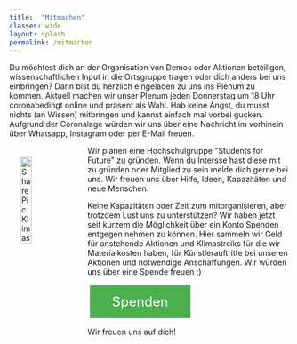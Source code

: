 ```yaml
---
title:  "Mitmachen"
classes: wide
layout: splash
permalink: /mitmachen
---
```


Du möchtest dich an der Organisation von Demos oder Aktionen beteiligen, wissenschaftlichen Input in die Ortsgruppe tragen oder dich anders bei uns einbringen? Dann bist du herzlich eingeladen zu uns ins Plenum zu kommen. Aktuell machen wir unser Plenum jeden Donnerstag um 18 Uhr coronabedingt online und präsent als Wahl. Hab keine Angst, du musst nichts (an Wissen) mitbringen und kannst einfach mal vorbei gucken. Aufgrund der Coronalage würden wir uns über eine Nachricht im vorhinein über Whatsapp, Instagram oder per E-Mail freuen. <br>

<img src="https://github.com/fridaysforfuture-landau-pfalz/fridaysforfuture-landau-pfalz.github.io/blob/main/assets/images/Logo%20StudentsforFuture%20Landau.png?raw=true" alt="SharePic Klimastreik 25.3" style="float:left;" hspace=20 vspace=20 height="20%" width="20%">Wir planen eine Hochschulgruppe "Students for Future" zu gründen. Wenn du Intersse hast diese mit zu gründen oder Mitglied zu sein melde dich gerne bei uns. Wir freuen uns über Hilfe, Ideen, Kapazitäten und neue Menschen. <br>

Keine Kapazitäten oder Zeit zum mitorganisieren, aber trotzdem Lust uns zu unterstützen? Wir haben jetzt seit kurzem die Möglichkeit über ein Konto Spenden entgegen nehmen zu können. Hier sammeln wir Geld für anstehende Aktionen und Klimastreiks für die wir Materialkosten haben, für Künstlerauftritte bei unseren Aktionen und notwendige Anschaffungen. Wir würden uns über eine Spende freuen :) <br>

<style>
.button5 {
  border: none;
  color: white;
  padding: 15px 15px;
  text-align: center;
  text-decoration: none;
  display: inline-block;
  font-size: 24px;
  margin: 2px 4px;
  float: center !important;
  cursor: pointer;
  width: 30%;
}

.button5 {background-color: #4CAF50;} /* Green */

</style>  
  
<a class="button5" href="https://opencollective.com/klimastreik-landau"
       target="" style="color: white" >Spenden</a> <br>

Wir freuen uns auf dich!
